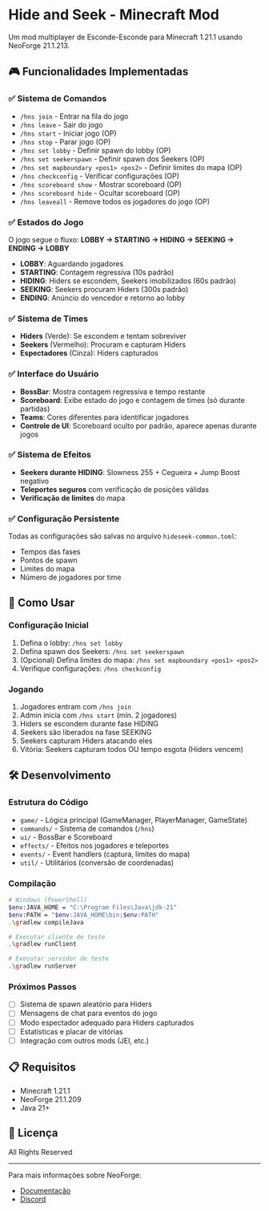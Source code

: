 
# Hide and Seek - Minecraft Mod

Um mod multiplayer de Esconde-Esconde para Minecraft 1.21.1 usando NeoForge 21.1.213.

## 🎮 Funcionalidades Implementadas

### ✅ Sistema de Comandos
- `/hns join` - Entrar na fila do jogo
- `/hns leave` - Sair do jogo
- `/hns start` - Iniciar jogo (OP)
- `/hns stop` - Parar jogo (OP)
- `/hns set lobby` - Definir spawn do lobby (OP)
- `/hns set seekerspawn` - Definir spawn dos Seekers (OP)
- `/hns set mapboundary <pos1> <pos2>` - Definir limites do mapa (OP)
- `/hns checkconfig` - Verificar configurações (OP)
- `/hns scoreboard show` - Mostrar scoreboard (OP)
- `/hns scoreboard hide` - Ocultar scoreboard (OP)
- `/hns leaveall` - Remove todos os jogadores do jogo (OP)

### ✅ Estados do Jogo
O jogo segue o fluxo: **LOBBY → STARTING → HIDING → SEEKING → ENDING → LOBBY**

- **LOBBY**: Aguardando jogadores
- **STARTING**: Contagem regressiva (10s padrão)
- **HIDING**: Hiders se escondem, Seekers imobilizados (60s padrão)
- **SEEKING**: Seekers procuram Hiders (300s padrão)
- **ENDING**: Anúncio do vencedor e retorno ao lobby

### ✅ Sistema de Times
- **Hiders** (Verde): Se escondem e tentam sobreviver
- **Seekers** (Vermelho): Procuram e capturam Hiders
- **Espectadores** (Cinza): Hiders capturados

### ✅ Interface do Usuário
- **BossBar**: Mostra contagem regressiva e tempo restante
- **Scoreboard**: Exibe estado do jogo e contagem de times (só durante partidas)
- **Teams**: Cores diferentes para identificar jogadores
- **Controle de UI**: Scoreboard oculto por padrão, aparece apenas durante jogos

### ✅ Sistema de Efeitos
- **Seekers durante HIDING**: Slowness 255 + Cegueira + Jump Boost negativo
- **Teleportes seguros** com verificação de posições válidas
- **Verificação de limites** do mapa

### ✅ Configuração Persistente
Todas as configurações são salvas no arquivo `hideseek-common.toml`:
- Tempos das fases
- Pontos de spawn
- Limites do mapa
- Número de jogadores por time

## 🚀 Como Usar

### Configuração Inicial
1. Defina o lobby: `/hns set lobby`
2. Defina spawn dos Seekers: `/hns set seekerspawn`
3. (Opcional) Defina limites do mapa: `/hns set mapboundary <pos1> <pos2>`
4. Verifique configurações: `/hns checkconfig`

### Jogando
1. Jogadores entram com `/hns join`
2. Admin inicia com `/hns start` (mín. 2 jogadores)
3. Hiders se escondem durante fase HIDING
4. Seekers são liberados na fase SEEKING
5. Seekers capturam Hiders atacando eles
6. Vitória: Seekers capturam todos OU tempo esgota (Hiders vencem)

## 🛠️ Desenvolvimento

### Estrutura do Código
- `game/` - Lógica principal (GameManager, PlayerManager, GameState)
- `commands/` - Sistema de comandos (`/hns`)
- `ui/` - BossBar e Scoreboard
- `effects/` - Efeitos nos jogadores e teleportes
- `events/` - Event handlers (captura, limites do mapa)
- `util/` - Utilitários (conversão de coordenadas)

### Compilação
```bash
# Windows (PowerShell)
$env:JAVA_HOME = "C:\Program Files\Java\jdk-21"
$env:PATH = "$env:JAVA_HOME\bin;$env:PATH"
.\gradlew compileJava

# Executar cliente de teste
.\gradlew runClient

# Executar servidor de teste
.\gradlew runServer
```

### Próximos Passos
- [ ] Sistema de spawn aleatório para Hiders
- [ ] Mensagens de chat para eventos do jogo
- [ ] Modo espectador adequado para Hiders capturados
- [ ] Estatísticas e placar de vitórias
- [ ] Integração com outros mods (JEI, etc.)

## 📋 Requisitos
- Minecraft 1.21.1
- NeoForge 21.1.209
- Java 21+

## 📄 Licença
All Rights Reserved

---

Para mais informações sobre NeoForge:
- [Documentação](https://docs.neoforged.net/)
- [Discord](https://discord.neoforged.net/)
